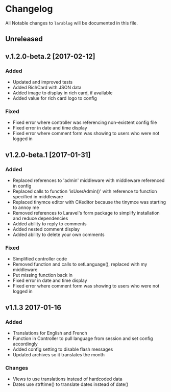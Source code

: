# Changelog

All Notable changes to `larablog` will be documented in this file.

## Unreleased 
## v.1.2.0-beta.2 [2017-02-12]

### Added
- Updated and improved tests
- Added RichCard with JSON data
- Added image to display in rich card, if available
- Added value for rich card logo to config

### Fixed
- Fixed error where controller was referencing non-existent config file
- Fixed error in date and time display
- Fixed error where comment form was showing to users who were not logged in

## v1.2.0-beta.1 [2017-01-31]

### Added
- Replaced references to 'admin' middleware with middleware referenced in config
- Replaced calls to function 'isUserAdmin()' with reference to function specified in middleware
- Replaced tinymce editor with CKeditor because the tinymce was starting to annoy me
- Removed references to Laravel's form package to simplify installation and reduce dependencies
- Added ability to reply to comments
- Added nested comment display
- Added ability to delete your own comments

### Fixed
- Simplified controller code
- Removed function and calls to setLanguage(), replaced with my middleware
- Put missing function back in
- Fixed error in date and time display
- Fixed error where comment form was showing to users who were not logged in

## v1.1.3 2017-01-16

### Added
- Translations for English and French
- Function in Controller to pull language from session and set config accordingly
- Added config setting to disable flash messages
- Updated archives so it translates the month

### Changes
- Views to use translations instead of hardcoded data
- Dates use strftime() to translate dates instead of date()

